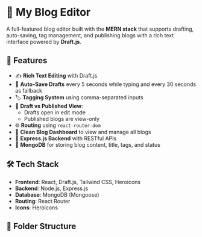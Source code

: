 # 📝 My Blog Editor

A full-featured blog editor built with the **MERN stack** that supports drafting, auto-saving, tag management, and publishing blogs with a rich text interface powered by **Draft.js**.

## 🚀 Features

- ✍️ **Rich Text Editing** with Draft.js  
- 💾 **Auto-Save Drafts** every 5 seconds while typing and every 30 seconds as fallback  
- 🏷️ **Tagging System** using comma-separated inputs  
- 📂 **Draft vs Published View**:  
  - Drafts open in edit mode  
  - Published blogs are view-only  
- 🌐 **Routing** using `react-router-dom`  
- 📄 **Clean Blog Dashboard** to view and manage all blogs  
- 🔧 **Express.js Backend** with RESTful APIs  
- 🧠 **MongoDB** for storing blog content, title, tags, and status

## 🛠️ Tech Stack

- **Frontend**: React, Draft.js, Tailwind CSS, Heroicons  
- **Backend**: Node.js, Express.js  
- **Database**: MongoDB (Mongoose)  
- **Routing**: React Router  
- **Icons**: Heroicons

## 📂 Folder Structure
